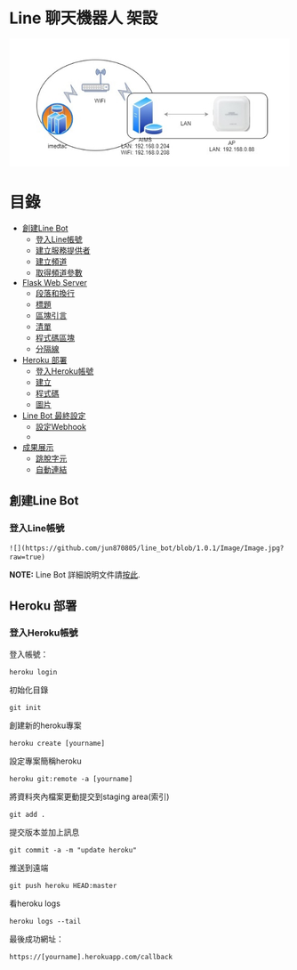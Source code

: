 Line 聊天機器人 架設 
==================
![](https://github.com/jun870805/line_bot/blob/1.0.1/Image/Image.jpg?raw=true)

目錄
================

*   [創建Line Bot](#Step1)
    *   [登入Line帳號](#Step1-1)
    *   [建立服務提供者](#Step1-2)
    *   [建立頻道](#Step1-3)
    *   [取得頻道參數](#Step1-4)
*   [Flask Web Server](#Step2)
    *   [段落和換行](#p)
    *   [標題](#header)
    *   [區塊引言](#blockquote)
    *   [清單](#list)
    *   [程式碼區塊](#precode)
    *   [分隔線](#hr)
*   [Heroku 部署](#Step3)
    *   [登入Heroku帳號](#Step3-1)
    *   [建立](#em)
    *   [程式碼](#code)
    *   [圖片](#img)
*   [Line Bot 最終設定](#misc)
    *   [設定Webhook](#backslash)
    *   [](#autolink)
*   [成果展示](#misc)
    *   [跳脫字元](#backslash)
    *   [自動連結](#autolink)


<h2 id="Step1">創建Line Bot</h2>

<h3 id="Step1-1">登入Line帳號</h3>

    ![](https://github.com/jun870805/line_bot/blob/1.0.1/Image/Image.jpg?raw=true)

**NOTE:** Line Bot 詳細說明文件請[按此][line-eng-doc].

[line-eng-doc]:https://developers.line.biz/en/docs/messaging-api/

<h2 id="Step3">Heroku 部署</h2>


<h3 id="Step3-1">登入Heroku帳號</h3>

登入帳號：

    heroku login

初始化目錄

    git init

創建新的heroku專案

    heroku create [yourname]

設定專案簡稱heroku

    heroku git:remote -a [yourname]

將資料夾內檔案更動提交到staging area(索引)

    git add .

提交版本並加上訊息

    git commit -a -m "update heroku"

推送到遠端

    git push heroku HEAD:master

看heroku logs

    heroku logs --tail

最後成功網址：

    https://[yourname].herokuapp.com/callback

